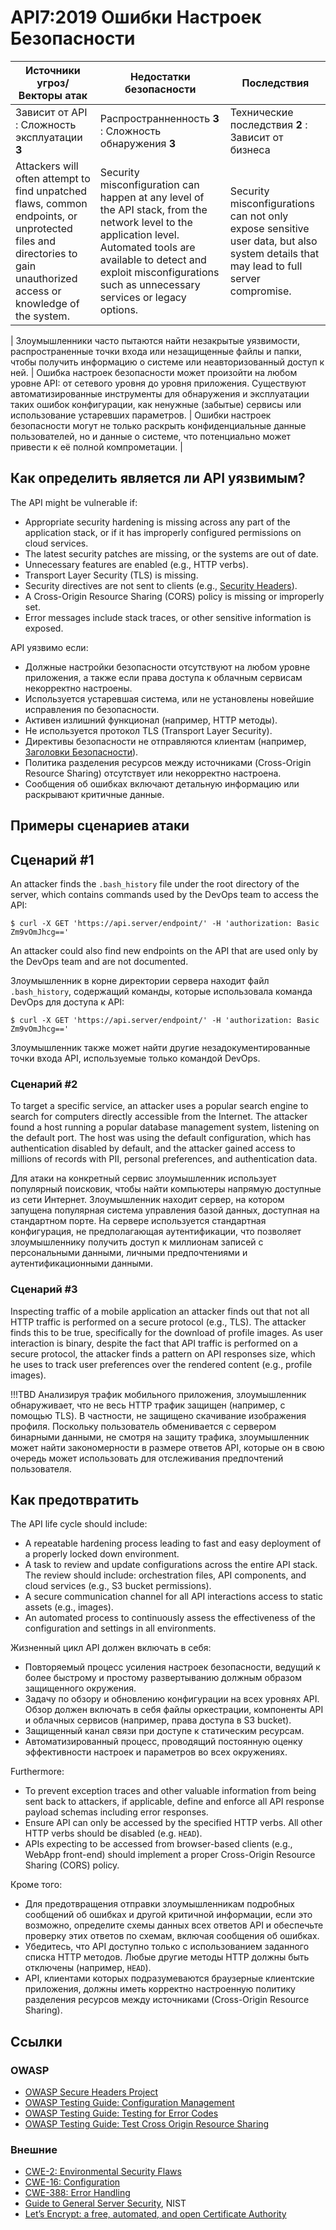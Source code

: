 API7:2019 Ошибки Настроек Безопасности
===================================

| Источники угроз/Векторы атак | Недостатки безопасности | Последствия |
| - | - | - |
| Зависит от API : Сложность эксплуатации **3** | Распространненность **3** : Сложность обнаружения **3** | Технические последствия **2** : Зависит от бизнеса |
| Attackers will often attempt to find unpatched flaws, common endpoints, or unprotected files and directories to gain unauthorized access or knowledge of the system. | Security misconfiguration can happen at any level of the API stack, from the network level to the application level. Automated tools are available to detect and exploit misconfigurations such as unnecessary services or legacy options. | Security misconfigurations can not only expose sensitive user data, but also system details that may lead to full server compromise. |

| Злоумышленники часто пытаются найти незакрытые уязвимости, распространенные точки входа или незащищенные файлы и папки, чтобы получить информацию о системе или неавторизованный доступ к ней. | Ошибка настроек безопасности может произойти на любом уровне API: от сетевого уровня до уровня приложения. Существуют автоматизированные инструменты для обнаружения и эксплуатации таких ошибок конфигурации, как ненужные (забытые) сервисы или использование устаревших параметров. | Ошибки настроек безопасности могут не только раскрыть конфиденциальные данные пользователей, но и данные о системе, что потенциально может привести к её полной компрометации. |

## Как определить является ли API уязвимым?

The API might be vulnerable if:

* Appropriate security hardening is missing across any part of the application
  stack, or if it has improperly configured permissions on cloud services.
* The latest security patches are missing, or the systems are out of date.
* Unnecessary features are enabled (e.g., HTTP verbs).
* Transport Layer Security (TLS) is missing.
* Security directives are not sent to clients (e.g., [Security Headers][1]).
* A Cross-Origin Resource Sharing (CORS) policy is missing or improperly set.
* Error messages include stack traces, or other sensitive information is
  exposed.

API уязвимо если:
* Должные настройки безопасности отсутствуют на любом уровне приложения, а также если права доступа к облачным сервисам некорректно настроены.
* Используется устаревшая система, или не установлены новейшие исправления по безопасности.
* Активен излишний функционал (например, HTTP методы).
* Не используется протокол TLS (Transport Layer Security).
* Директивы безопасности не отправляются клиентам (например, [Заголовки Безопасности][1]).
* Политика разделения ресурсов между источниками (Cross-Origin Resource Sharing) отсутствует или некорректно настроена.
* Сообщения об ошибках включают детальную информацию или раскрывают критичные данные. 

## Примеры сценариев атаки

## Сценарий #1

An attacker finds the `.bash_history` file under the root directory of the
server, which contains commands used by the DevOps team to access the API:

```
$ curl -X GET 'https://api.server/endpoint/' -H 'authorization: Basic Zm9vOmJhcg=='
```

An attacker could also find new endpoints on the API that are used only by the
DevOps team and are not documented.

Злоумышленник в корне директории сервера находит файл `.bash_history`, содержащий команды, которые использовала команда DevOps для доступа к API:

```
$ curl -X GET 'https://api.server/endpoint/' -H 'authorization: Basic Zm9vOmJhcg=='
```

Злоумышленник также может найти другие незадокументированные точки входа API, используемые только командой DevOps.

### Сценарий #2

To target a specific service, an attacker uses a popular search engine to search
for  computers directly accessible from the Internet. The attacker found a host
running a popular database management system, listening on the default port. The
host was using the default configuration, which has authentication disabled by
default, and the attacker gained access to millions of records with PII,
personal preferences, and authentication data.

Для атаки на конкретный сервис злоумышленник использует популярный поисковик, чтобы найти компьютеры напрямую доступные из сети Интернет. Злоумышленник находит сервер, на котором запущена популярная система управления базой данных, доступная на стандартном порте. На сервере используется стандартная конфигурация, не предполагающая аутентификации, что позволяет злоумышленнику получить доступ к миллионам записей с персональными данными, личными предпочтениями и аутентификационными данными.

### Сценарий #3

Inspecting traffic of a mobile application an attacker finds out that not all
HTTP traffic is performed on a secure protocol (e.g., TLS). The attacker finds
this to be true, specifically for the download of profile images. As user
interaction is binary, despite the fact that API traffic is performed on a
secure protocol, the attacker finds a pattern on API responses size, which he
uses to track user preferences over the rendered content (e.g., profile images).

!!!TBD
Анализируя трафик мобильного приложения, злоумышленник обнаруживает, что не весь HTTP трафик защищен (например, с помощью TLS). В частности, не защищено скачивание изображения профиля. Поскольку пользователь обменивается с сервером бинарными данными, не смотря на защиту трафика, злоумышленник может найти закономерности в размере ответов API, которые он в свою очередь может использовать для отслеживания предпочтений пользователя.

## Как предотвратить

The API life cycle should include:

* A repeatable hardening process leading to fast and easy deployment of a
  properly locked down environment.
* A task to review and update configurations across the entire API stack. The
  review should include: orchestration files, API components, and cloud services
  (e.g., S3 bucket permissions).
* A secure communication channel for all API interactions access to static
  assets (e.g., images).
* An automated process to continuously assess the effectiveness of the
  configuration and settings in all environments.

Жизненный цикл API должен включать в себя:

* Повторяемый процесс усиления настроек безопасности, ведущий к более быстрому и простому развертыванию должным образом защищенного окружения.
* Задачу по обзору и обновлению конфигурации на всех уровнях API. Обзор должен включать в себя файлы оркестрации, компоненты API и облачных сервисов (например, права доступа в S3 bucket).
* Защищенный канал связи при доступе к статическим ресурсам.
* Автоматизированный процесс, проводящий постоянную оценку эффективности настроек и параметров во всех окружениях.

Furthermore:

* To prevent exception traces and other valuable information from being sent
  back to attackers, if applicable, define and enforce all API response payload
  schemas including error responses.
* Ensure API can only be accessed by the specified HTTP verbs. All other HTTP
  verbs should be disabled (e.g. `HEAD`).
* APIs expecting to be accessed from browser-based clients (e.g., WebApp
  front-end) should implement a proper Cross-Origin Resource Sharing (CORS)
  policy.

Кроме того:

* Для предотвращения отправки злоумышленникам подробных сообщений об ошибках и другой критичной информации, если это возможно, определите схемы данных всех ответов API и обеспечьте проверку этих ответов по схемам, включая сообщения об ошибках.
* Убедитесь, что API доступно только с использованием заданного списка HTTP методов. Любые другие методы HTTP должны быть отключены (например, `HEAD`).
* API, клиентами которых подразумеваются браузерные клиентские приложения, должны иметь корректно настроенную политику разделения ресурсов между источниками (Cross-Origin Resource Sharing).

## Ссылки

### OWASP

* [OWASP Secure Headers Project][1]
* [OWASP Testing Guide: Configuration Management][2]
* [OWASP Testing Guide: Testing for Error Codes][3]
* [OWASP Testing Guide: Test Cross Origin Resource Sharing][9]

### Внешние

* [CWE-2: Environmental Security Flaws][4]
* [CWE-16: Configuration][5]
* [CWE-388: Error Handling][6]
* [Guide to General Server Security][7], NIST
* [Let’s Encrypt: a free, automated, and open Certificate Authority][8]

[1]: https://www.owasp.org/index.php/OWASP_Secure_Headers_Project
[2]: https://www.owasp.org/index.php/Testing_for_configuration_management
[3]: https://www.owasp.org/index.php/Testing_for_Error_Code_(OTG-ERR-001)
[4]: https://cwe.mitre.org/data/definitions/2.html
[5]: https://cwe.mitre.org/data/definitions/16.html
[6]: https://cwe.mitre.org/data/definitions/388.html
[7]: https://csrc.nist.gov/publications/detail/sp/800-123/final
[8]: https://letsencrypt.org/
[9]: https://www.owasp.org/index.php/Test_Cross_Origin_Resource_Sharing_(OTG-CLIENT-007)
